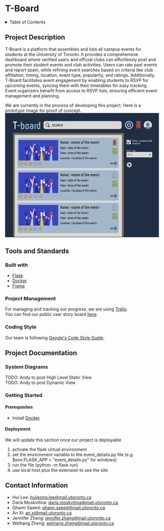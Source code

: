 # T-Board
<details>
  <summary>Table of Contents</summary>
  <ol>
    <li><a href="#Project-Description">Project Description</a></li>
    <li><a href="#Tools-and-Standards">Tools and Standards</a></li>
        <ul>
            <li><a href="#Built-with">Built with</a></li>
            <li><a href="#Project-Management">Project Management</a></li>
            <li><a href="#Coding-Style">Coding Style</a></li>
        </ul>
    <li><a href="#Getting-Started">Getting Started</a></li>
        <ul>
            <li><a href="#Prerequisites">Prerequisites</a></li>
            <li><a href="#Deployment">Deployment</a></li>
        </ul>
    <li><a href="#Contact-Information">Contact Information</a></li>    
  </ol>
</details>

## Project Description
T-Board is a platform that assembles and lists all campus events for students at the University of Toronto. It provides a comprehensive dashboard where verified users and official clubs can effortlessly post and promote their student events and club activities. Users can rate past events and report spam, while refining event searches based on criteria like club affiliation, timing, location, event type, popularity, and ratings. Additionally, T-Board facilitates event engagement by enabling students to RSVP for upcoming events, syncing them with their timetables for easy tracking. Event organizers benefit from access to RSVP lists, ensuring efficient event management and planning.

We are currently in the process of developing this project. Here is a prototype image for proof of concept. 
![Prototype](/Images_for_documentation/Prototype_Image.png)  

## Tools and Standards
### Built with 
* [Flask](https://palletsprojects.com/p/flask/)
* [Docker](https://www.docker.com)
* [Figma](https://www.figma.com/)

### Project Management 
For managing and tracking our progress, we are using [Trello](https://trello.com/).  
You can find our public user story board [here](https://trello.com/b/WXC6CorM/user-story-board).

### Coding Style
Our team is following [Google's Code Style Guide](https://google.github.io/styleguide/).

## Project Documentation
### System Diagrams
TODO: Andy to post High Level Static View   
TODO: Andy to post Dynamic View

### Getting Started
#### Prerequisites 
* Install [Docker](https://www.docker.com)  

#### Deployment  
We will update this section once our project is deployable
1. activate the flask virtual environment
2. set the environment variable to the event_details.py file (e.g. $env:FLASK_APP = "event_details.py" for windows)
3. run the file (python -m flask run)
4. use local host plus the extension to see the site 

## Contact Information
* Hui Lee: huijeong.lee@mail.utoronto.ca    
* Daria Moskvitina: daria.moskvitina@mail.utoronto.ca   
* Ghamr Saeed: ghamr.saeed@mail.utoronto.ca 
* An Xi: an.xi@mail.utoronto.ca 
* Jennifer Zhang: jennifer.zhang@mail.utoronto.ca   
* Weihang Zheng: weihang.zheng@mail.utoronto.ca 
